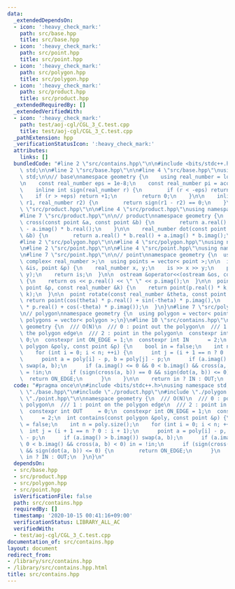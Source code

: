 ```yaml
---
data:
  _extendedDependsOn:
  - icon: ':heavy_check_mark:'
    path: src/base.hpp
    title: src/base.hpp
  - icon: ':heavy_check_mark:'
    path: src/point.hpp
    title: src/point.hpp
  - icon: ':heavy_check_mark:'
    path: src/polygon.hpp
    title: src/polygon.hpp
  - icon: ':heavy_check_mark:'
    path: src/product.hpp
    title: src/product.hpp
  _extendedRequiredBy: []
  _extendedVerifiedWith:
  - icon: ':heavy_check_mark:'
    path: test/aoj-cgl/CGL_3_C.test.cpp
    title: test/aoj-cgl/CGL_3_C.test.cpp
  _pathExtension: hpp
  _verificationStatusIcon: ':heavy_check_mark:'
  attributes:
    links: []
  bundledCode: "#line 2 \"src/contains.hpp\"\n\n#include <bits/stdc++.h>\nusing namespace\
    \ std;\n\n#line 2 \"src/base.hpp\"\n\n#line 4 \"src/base.hpp\"\nusing namespace\
    \ std;\n\n// base\nnamespace geometry {\n    using real_number = long double;\n\
    \n    const real_number eps = 1e-8;\n    const real_number pi = acos(-1);\n\n\
    \    inline int sign(real_number r) {\n        if (r < -eps) return -1;\n    \
    \    if (r > +eps) return +1;\n        return 0;\n    }\n\n    inline bool is_equal(real_number\
    \ r1, real_number r2) {\n        return sign(r1 - r2) == 0;\n    }\n}\n#line 2\
    \ \"src/product.hpp\"\n\n#line 4 \"src/product.hpp\"\nusing namespace std;\n\n\
    #line 7 \"src/product.hpp\"\n\n// product\nnamespace geometry {\n    real_number\
    \ cross(const point &a, const point &b) {\n        return a.real() * b.imag()\
    \ - a.imag() * b.real();\n    }\n\n    real_number dot(const point &a, const point\
    \ &b) {\n        return a.real() * b.real() + a.imag() * b.imag();\n    }\n}\n\
    #line 2 \"src/polygon.hpp\"\n\n#line 4 \"src/polygon.hpp\"\nusing namespace std;\n\
    \n#line 2 \"src/point.hpp\"\n\n#line 4 \"src/point.hpp\"\nusing namespace std;\n\
    \n#line 7 \"src/point.hpp\"\n\n// point\nnamespace geometry {\n  using point =\
    \ complex< real_number >;\n  using points = vector< point >;\n\n  istream &operator>>(istream\
    \ &is, point &p) {\n    real_number x, y;\n    is >> x >> y;\n    p = point(x,\
    \ y);\n    return is;\n  }\n\n  ostream &operator<<(ostream &os, const point &p)\
    \ {\n    return os << p.real() << \" \" << p.imag();\n  }\n\n  point operator*(const\
    \ point &p, const real_number &k) {\n    return point(p.real() * k, p.imag() *\
    \ k);\n  }\n\n  point rotate(const real_number &theta, const point &p) {\n   \
    \ return point(cos(theta) * p.real() + sin(-theta) * p.imag(),\n        sin(theta)\
    \ * p.real() + cos(-theta) * p.imag());\n  }\n}\n#line 7 \"src/polygon.hpp\"\n\
    \n// polygon\nnamespace geometry {\n  using polygon = vector< point >;\n  using\
    \ polygons = vector< polygon >;\n}\n#line 10 \"src/contains.hpp\"\n\nnamespace\
    \ geometry {\n  /// O(N)\n  /// 0 : point out the polygon\n  /// 1 : point on\
    \ the polygon edge\n  /// 2 : point in the polygon\n  constexpr int OUT     =\
    \ 0;\n  constexpr int ON_EDGE = 1;\n  constexpr int IN      = 2;\n  int contains(const\
    \ polygon &poly, const point &p) {\n    bool in = false;\n    int n = poly.size();\n\
    \    for (int i = 0; i < n; ++i) {\n      int j = (i + 1 == n ? 0 : i + 1);\n\
    \      point a = poly[i] - p, b = poly[j] - p;\n      if (a.imag() > b.imag())\
    \ swap(a, b);\n      if (a.imag() <= 0 && 0 < b.imag() && cross(a, b) < 0) in\
    \ = !in;\n      if (sign(cross(a, b)) == 0 && sign(dot(a, b)) <= 0) {\n      \
    \  return ON_EDGE;\n      }\n    }\n\n    return in ? IN : OUT;\n  }\n}\n"
  code: "#pragma once\n\n#include <bits/stdc++.h>\nusing namespace std;\n\n#include\
    \ \"./base.hpp\"\n#include \"./product.hpp\"\n#include \"./polygon.hpp\"\n#include\
    \ \"./point.hpp\"\n\nnamespace geometry {\n  /// O(N)\n  /// 0 : point out the\
    \ polygon\n  /// 1 : point on the polygon edge\n  /// 2 : point in the polygon\n\
    \  constexpr int OUT     = 0;\n  constexpr int ON_EDGE = 1;\n  constexpr int IN\
    \      = 2;\n  int contains(const polygon &poly, const point &p) {\n    bool in\
    \ = false;\n    int n = poly.size();\n    for (int i = 0; i < n; ++i) {\n    \
    \  int j = (i + 1 == n ? 0 : i + 1);\n      point a = poly[i] - p, b = poly[j]\
    \ - p;\n      if (a.imag() > b.imag()) swap(a, b);\n      if (a.imag() <= 0 &&\
    \ 0 < b.imag() && cross(a, b) < 0) in = !in;\n      if (sign(cross(a, b)) == 0\
    \ && sign(dot(a, b)) <= 0) {\n        return ON_EDGE;\n      }\n    }\n\n    return\
    \ in ? IN : OUT;\n  }\n}\n"
  dependsOn:
  - src/base.hpp
  - src/product.hpp
  - src/polygon.hpp
  - src/point.hpp
  isVerificationFile: false
  path: src/contains.hpp
  requiredBy: []
  timestamp: '2020-10-15 00:41:16+09:00'
  verificationStatus: LIBRARY_ALL_AC
  verifiedWith:
  - test/aoj-cgl/CGL_3_C.test.cpp
documentation_of: src/contains.hpp
layout: document
redirect_from:
- /library/src/contains.hpp
- /library/src/contains.hpp.html
title: src/contains.hpp
---
```

